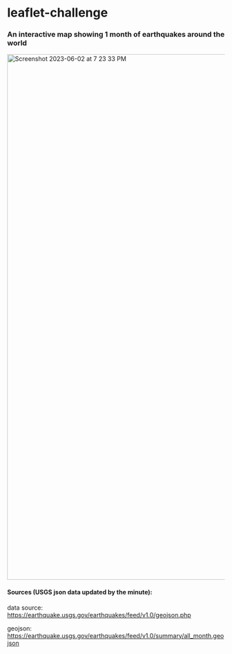 # leaflet-challenge

### An interactive map showing 1 month of earthquakes around the world

<img width="1215" alt="Screenshot 2023-06-02 at 7 23 33 PM" src="https://github.com/anthonybpino/leaflet-challenge/assets/112681621/e239cf8a-b3ef-4fb9-b60b-e258b1389d21">

#### Sources (USGS json data updated by the minute):

data source: https://earthquake.usgs.gov/earthquakes/feed/v1.0/geojson.php

geojson: https://earthquake.usgs.gov/earthquakes/feed/v1.0/summary/all_month.geojson
